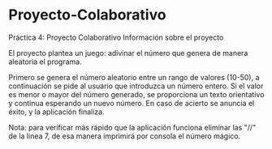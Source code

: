 # Proyecto-Colaborativo
Práctica 4: Proyecto Colaborativo
Información sobre el proyecto

El proyecto plantea un juego: adivinar el número que genera de manera aleatoria el programa.

Primero se genera el número aleatorio entre un rango de valores (10-50), a continuación se pide al usuario que introduzca un número entero. 
Si el valor es menor o mayor del número generado, se proporciona un texto orientativo y continua esperando un nuevo número. 
En caso de acierto se anuncia el éxito, y la aplicación finaliza.

Nota: para verificar más rápido que la aplicación funciona eliminar las "//" de la linea 7, de esa manera imprimirá por consola el número mágico.
